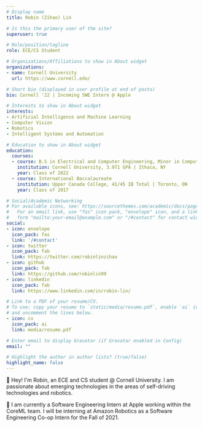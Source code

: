 ```yaml
---
# Display name
title: Robin (Zihao) Lin

# Is this the primary user of the site?
superuser: true

# Role/position/tagline
role: ECE/CS Student

# Organizations/Affiliations to show in About widget
organizations:
- name: Cornell University
  url: https://www.cornell.edu/

# Short bio (displayed in user profile at end of posts)
bio: Cornell '22 | Incoming SWE Intern @ Apple

# Interests to show in About widget
interests:
- Artificial Intelligence and Machine Learning
- Computer Vision
- Robotics
- Intelligent Systems and Automation

# Education to show in About widget
education:
  courses:
  - course: B.S in Electrical and Computer Engineering, Minor in Computer Science
    institution: Cornell University, 3.971 GPA | Ithaca, NY
    year: Class of 2022
  - course: International Baccalaureate
    institution: Upper Canada College, 41/45 IB Total | Toronto, ON
    year: Class of 2017

# Social/Academic Networking
# For available icons, see: https://sourcethemes.com/academic/docs/page-builder/#icons
#   For an email link, use "fas" icon pack, "envelope" icon, and a link in the
#   form "mailto:your-email@example.com" or "/#contact" for contact widget.
social:
- icon: envelope
  icon_pack: fas
  link: '/#contact'
- icon: twitter
  icon_pack: fab
  link: https://twitter.com/robinlinzihao
- icon: github
  icon_pack: fab
  link: https://github.com/robinlin99
- icon: linkedin
  icon_pack: fab
  link: https://www.linkedin.com/in/robin-lin/

# Link to a PDF of your resume/CV.
# To use: copy your resume to `static/media/resume.pdf`, enable `ai` icons in `params.toml`, 
# and uncomment the lines below.
- icon: cv
  icon_pack: ai
  link: media/resume.pdf

# Enter email to display Gravatar (if Gravatar enabled in Config)
email: ""

# Highlight the author in author lists? (true/false)
highlight_name: false
---
```


👋 Hey! I'm Robin, an ECE and CS student @ Cornell University. I am passionate about emerging technologies in the areas of self-driving technologies and robotics. 

📍 I am currently a Software Engineering Intern at Apple working within the CoreML team. I will be interning at Amazon Robotics as a Software Engineering Co-op Intern for the Fall of 2021. 


